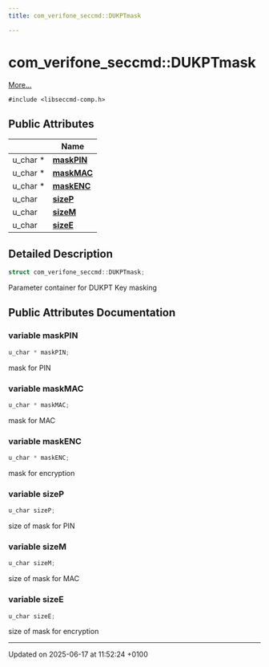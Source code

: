 ```yaml
---
title: com_verifone_seccmd::DUKPTmask

---
```


# com_verifone_seccmd::DUKPTmask



 [More...](#detailed-description)


`#include <libseccmd-comp.h>`

## Public Attributes

|                | Name           |
| -------------- | -------------- |
| u_char * | **[maskPIN](structcom__verifone__seccmd_1_1_d_u_k_p_tmask.md#variable-maskpin)**  |
| u_char * | **[maskMAC](structcom__verifone__seccmd_1_1_d_u_k_p_tmask.md#variable-maskmac)**  |
| u_char * | **[maskENC](structcom__verifone__seccmd_1_1_d_u_k_p_tmask.md#variable-maskenc)**  |
| u_char | **[sizeP](structcom__verifone__seccmd_1_1_d_u_k_p_tmask.md#variable-sizep)**  |
| u_char | **[sizeM](structcom__verifone__seccmd_1_1_d_u_k_p_tmask.md#variable-sizem)**  |
| u_char | **[sizeE](structcom__verifone__seccmd_1_1_d_u_k_p_tmask.md#variable-sizee)**  |

## Detailed Description

```cpp
struct com_verifone_seccmd::DUKPTmask;
```


Parameter container for DUKPT Key masking 

## Public Attributes Documentation

### variable maskPIN

```cpp
u_char * maskPIN;
```


mask for PIN 


### variable maskMAC

```cpp
u_char * maskMAC;
```


mask for MAC 


### variable maskENC

```cpp
u_char * maskENC;
```


mask for encryption 


### variable sizeP

```cpp
u_char sizeP;
```


size of mask for PIN 


### variable sizeM

```cpp
u_char sizeM;
```


size of mask for MAC 


### variable sizeE

```cpp
u_char sizeE;
```


size of mask for encryption 


-------------------------------

Updated on 2025-06-17 at 11:52:24 +0100